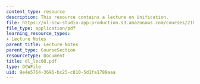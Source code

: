 ```yaml
---
content_type: resource
description: This resource contains a lecture on Unification.
file: https://ol-ocw-studio-app-production.s3.amazonaws.com/courses/21h-522-japan-in-the-age-of-the-samurai-history-and-film-fall-2006/9e4e57643696bc25c8105d1fa1789aaa_dl_lec08.pdf
file_type: application/pdf
learning_resource_types:
- Lecture Notes
parent_title: Lecture Notes
parent_type: CourseSection
resourcetype: Document
title: dl_lec08.pdf
type: OCWFile
uid: 9e4e5764-3696-bc25-c810-5d1fa1789aaa
---
```

